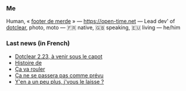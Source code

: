### Me

Human, « [footer de merde](https://open-time.net/post/2013/07/17/La-veritable-histoire-du-Footer-de-merde-) » — https://open-time.net — Lead dev' of [dotclear](https://git.dotclear.org/dev/dotclear), photo, moto — 🇫🇷 native, 🇬🇧 speaking, 🇪🇺 living — he/him

### Last news (in French)

<!-- BLOG-POST-LIST:START -->
- [Dotclear 2.23, à venir sous le capot](https://open-time.net/post/2022/07/28/Dotclear-223-a-venir-sous-le-capot)
- [Histoire de](https://open-time.net/post/2022/07/27/Histoire-de)
- [Ça va rouler](https://open-time.net/post/2022/07/26/Ca-va-rouler)
- [Ça ne se passera pas comme prévu](https://open-time.net/post/2022/07/25/Ca-ne-se-passera-pas-comme-prevu)
- [Y&#39;en a un peu plus, j&#39;vous le laisse ?](https://open-time.net/post/2022/07/24/Y-en-a-un-peu-plus-j-vous-le-laisse)
<!-- BLOG-POST-LIST:END -->
